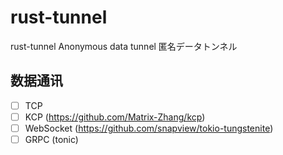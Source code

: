 # rust-tunnel
rust-tunnel   Anonymous data tunnel 匿名データトンネル

## 数据通讯
- [ ] TCP
- [ ] KCP        (https://github.com/Matrix-Zhang/kcp)
- [ ] WebSocket  (https://github.com/snapview/tokio-tungstenite)
- [ ] GRPC (tonic)